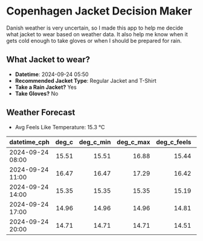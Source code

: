 
# Copenhagen Jacket Decision Maker

Danish weather is very uncertain, so I made this app to help me decide what jacket to wear based on weather data. 
It also help me know when it gets cold enough to take gloves or when I should be prepared for rain.

## What Jacket to wear?

- **Datetime**: 2024-09-24 05:50
- **Recommended Jacket Type**: Regular Jacket and T-Shirt
- **Take a Rain Jacket?** Yes
- **Take Gloves?** No

## Weather Forecast
- Avg Feels Like Temperature: 15.3 °C

| datetime_cph     |   deg_c |   deg_c_min |   deg_c_max |   deg_c_feels | weather   | wind   | rain   |
|:-----------------|--------:|------------:|------------:|--------------:|:----------|:-------|:-------|
| 2024-09-24 08:00 |   15.51 |       15.51 |       16.88 |         15.44 | Clouds    | Low    | None   |
| 2024-09-24 11:00 |   16.47 |       16.47 |       17.29 |         16.42 | Rain      | Low    | Low    |
| 2024-09-24 14:00 |   15.35 |       15.35 |       15.35 |         15.19 | Rain      | Low    | Low    |
| 2024-09-24 17:00 |   14.96 |       14.96 |       14.96 |         14.81 | Rain      | Low    | Low    |
| 2024-09-24 20:00 |   14.71 |       14.71 |       14.71 |         14.51 | Rain      | Low    | Low    |
        